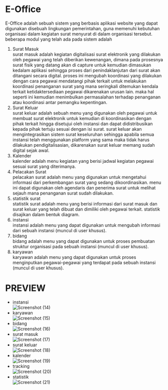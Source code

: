# E-Office
E-Office adalah sebuah sistem yang berbasis aplikasi website yang dapat digunakan disebuah lingkungan pemerintahan, guna memenuhi kebutuhan organisasi dalam kegiatan surat menyurat di dalam organisasi tersebut.
beberapa modul yang telah ada pada sistem adalah

1. Surat Masuk\
surat masuk adalah kegiatan digitalisasi surat elektronik yang dilakukan oleh pegawai yang telah diberikan kewenangan, dimana pada prosesnya surat fisik yang datang akan di capture untuk kemudian dimasukan kedalam 
aplikasi sehingga proses dari penindaklanjutan dari surat akan ditangani secara digital. proses ini mengubah koordinasi yang dilakukan dengan cara pegawai mendatangi pihak terkait untuk melakukan koordinasi penanganan surat yang mana seringkali ditemukan kendala terkait ketidaktersediaan pegawai dikarenakan urusan lain. maka hal seperti ini kemudian menimbulkan permasalahan terhadap penanganan atau koordinasi antar pemangku kepentingan.
2. Surat Keluar\
surat keluar adalah sebuah menu yang digunakan oleh pegawai untuk membuat surat elektronik untuk kemudian di koordinasikan dengan pihak terkait hingga disetujui oleh instansi dan dapat didistribusikan kepada pihak tertuju sesuai dengan isi surat. surat keluar akan mengintegrasikan sistem surat keseluruhan sehingga apabila semua instansi telah menggunakan platform yang sama maka tidak harus dilakukan pendigitalisasian, dikarenakan surat keluar memang sudah digital sejak awal.
3. Kalender\
kalender adalah menu kegiatan yang berisi jadwal kegiatan pegawai sesuai surat yang diterimanya.
4. Pelacakan Surat\
pelacakan surat adalah menu yang digunakan untuk mengetahui informasi dari perkembangan surat yang sedang dikoordinasikan. menu ini dapat digunakan oleh agendaris dan penerima surat untuk melihat sejauh mana penanganan surat sudah dilakukan.
5. statistik surat\
statistik surat adalah menu yang berisi informasi dari surat masuk dan surat keluar yang telah dibuat dan dimiliki oleh pegawai terkait. statistik disajikan dalam bentuk diagram.
6. instansi\
instansi adalah menu yang dapat digunakan untuk mengubah informasi dari sebuah instansi (muncul di user khusus).
7. bidang\
bidang adalah menu yang dapat digunakan untuk proses pembuatan struktur organisasi pada sebuah instansi (muncul di user khusus).
8. karyawan\
karyawan adalah menu yang dapat digunakan untuk proses menginputkan pegawai-pegawai yang terdapat pada sebuah instansi (muncul di user khusus).

# PREVIEW 
- instansi\
![Screenshot (14)](https://user-images.githubusercontent.com/26654276/67782501-70272800-fa9b-11e9-9d22-a28c03279900.png)
- karyawan\
![Screenshot (15)](https://user-images.githubusercontent.com/26654276/67782503-70272800-fa9b-11e9-809a-c9616f07cade.png)
- bidang\
![Screenshot (16)](https://user-images.githubusercontent.com/26654276/67782506-70272800-fa9b-11e9-8a18-87764d629a05.png)
- surat masuk\
![Screenshot (17)](https://user-images.githubusercontent.com/26654276/67782507-70bfbe80-fa9b-11e9-8aaf-a4268054a709.png)
- surat keluar\
![Screenshot (18)](https://user-images.githubusercontent.com/26654276/67782508-70bfbe80-fa9b-11e9-87d2-a1424ac84dfe.png)
- kalender\
![Screenshot (19)](https://user-images.githubusercontent.com/26654276/67782509-70bfbe80-fa9b-11e9-8af5-54f52fa4f076.png)
- tracking\
![Screenshot (20)](https://user-images.githubusercontent.com/26654276/67782511-71585500-fa9b-11e9-9590-666b7f57783f.png)
- statistik\
![Screenshot (21)](https://user-images.githubusercontent.com/26654276/67782500-6f8e9180-fa9b-11e9-8cd0-7c121e46646e.png)

